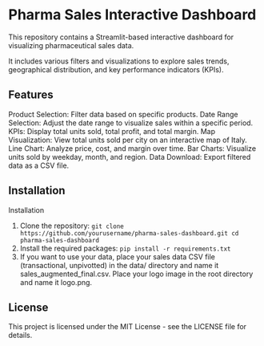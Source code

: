 # Pharma Sales Interactive Dashboard 
This repository contains a Streamlit-based interactive dashboard for visualizing pharmaceutical sales data. 

It includes various filters and visualizations to explore sales trends, geographical distribution, and key performance indicators (KPIs).

## Features
Product Selection: Filter data based on specific products.
Date Range Selection: Adjust the date range to visualize sales within a specific period.
KPIs: Display total units sold, total profit, and total margin.
Map Visualization: View total units sold per city on an interactive map of Italy.
Line Chart: Analyze price, cost, and margin over time.
Bar Charts: Visualize units sold by weekday, month, and region.
Data Download: Export filtered data as a CSV file.

## Installation
Installation
1. Clone the repository:
`git clone https://github.com/yourusername/pharma-sales-dashboard.git
cd pharma-sales-dashboard`
2. Install the required packages:
`pip install -r requirements.txt`
3. If you want to use your data, place your sales data CSV file (transactional, unpivotted) in the data/ directory and name it sales_augmented_final.csv. Place your logo image in the root directory and name it logo.png.

## License
This project is licensed under the MIT License - see the LICENSE file for details.
